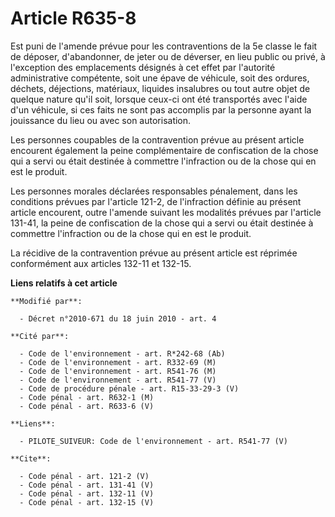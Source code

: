 # Article R635-8

Est puni de l'amende prévue pour les contraventions de la 5e classe le fait de déposer, d'abandonner, de jeter ou de
déverser, en lieu public ou privé, à l'exception des emplacements désignés à cet effet par l'autorité administrative
compétente, soit une épave de véhicule, soit des ordures, déchets, déjections, matériaux, liquides insalubres ou tout autre
objet de quelque nature qu'il soit, lorsque ceux-ci ont été transportés avec l'aide d'un véhicule, si ces faits ne sont pas
accomplis par la personne ayant la jouissance du lieu ou avec son autorisation. 

Les personnes coupables de la contravention prévue au présent article encourent également la peine complémentaire de
confiscation de la chose qui a servi ou était destinée à commettre l'infraction ou de la chose qui en est le produit. 

Les personnes morales déclarées responsables pénalement, dans les conditions prévues par l'article 121-2, de l'infraction
définie au présent article encourent, outre l'amende suivant les modalités prévues par l'article 131-41, la peine de
confiscation de la chose qui a servi ou était destinée à commettre l'infraction ou de la chose qui en est le produit. 

La récidive de la contravention prévue au présent article est réprimée conformément aux articles 132-11 et 132-15.

**Liens relatifs à cet article**

	**Modifié par**:

	  - Décret n°2010-671 du 18 juin 2010 - art. 4

	**Cité par**:

	  - Code de l'environnement - art. R*242-68 (Ab)
	  - Code de l'environnement - art. R332-69 (M)
	  - Code de l'environnement - art. R541-76 (M)
	  - Code de l'environnement - art. R541-77 (V)
	  - Code de procédure pénale - art. R15-33-29-3 (V)
	  - Code pénal - art. R632-1 (M)
	  - Code pénal - art. R633-6 (V)

	**Liens**:

	  - PILOTE_SUIVEUR: Code de l'environnement - art. R541-77 (V)

	**Cite**:

	  - Code pénal - art. 121-2 (V)
	  - Code pénal - art. 131-41 (V)
	  - Code pénal - art. 132-11 (V)
	  - Code pénal - art. 132-15 (V)
